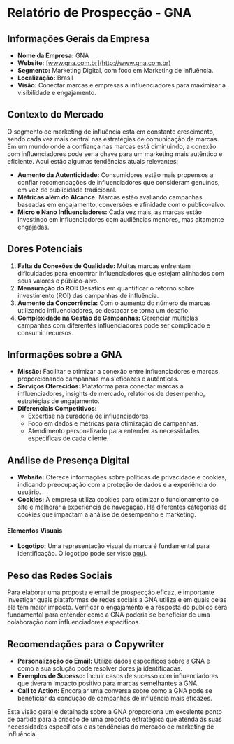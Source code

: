 # Relatório de Prospecção - GNA

## Informações Gerais da Empresa
- **Nome da Empresa:** GNA
- **Website:** [www.gna.com.br](http://www.gna.com.br)
- **Segmento:** Marketing Digital, com foco em Marketing de Influência.
- **Localização:** Brasil
- **Visão:** Conectar marcas e empresas a influenciadores para maximizar a visibilidade e engajamento.

## Contexto do Mercado
O segmento de marketing de influência está em constante crescimento, sendo cada vez mais central nas estratégias de comunicação de marcas. Em um mundo onde a confiança nas marcas está diminuindo, a conexão com influenciadores pode ser a chave para um marketing mais autêntico e eficiente. Aqui estão algumas tendências atuais relevantes:
- **Aumento da Autenticidade:** Consumidores estão mais propensos a confiar recomendações de influenciadores que consideram genuínos, em vez de publicidade tradicional.
- **Métricas além do Alcance:** Marcas estão avaliando campanhas baseadas em engajamento, conversões e afinidade com o público-alvo.
- **Micro e Nano Influenciadores:** Cada vez mais, as marcas estão investindo em influenciadores com audiências menores, mas altamente engajadas.

## Dores Potenciais
1. **Falta de Conexões de Qualidade:** Muitas marcas enfrentam dificuldades para encontrar influenciadores que estejam alinhados com seus valores e público-alvo.
2. **Mensuração do ROI:** Desafios em quantificar o retorno sobre investimento (ROI) das campanhas de influência.
3. **Aumento da Concorrência:** Com o aumento do número de marcas utilizando influenciadores, se destacar se torna um desafio.
4. **Complexidade na Gestão de Campanhas:** Gerenciar múltiplas campanhas com diferentes influenciadores pode ser complicado e consumir recursos.

## Informações sobre a GNA
- **Missão:** Facilitar e otimizar a conexão entre influenciadores e marcas, proporcionando campanhas mais eficazes e autênticas.
- **Serviços Oferecidos:** Plataforma para conectar marcas a influenciadores, insights de mercado, relatórios de desempenho, estratégias de engajamento.
- **Diferenciais Competitivos:**
  - Expertise na curadoria de influenciadores.
  - Foco em dados e métricas para otimização de campanhas.
  - Atendimento personalizado para entender as necessidades específicas de cada cliente.

## Análise de Presença Digital
- **Website:** Oferece informações sobre políticas de privacidade e cookies, indicando preocupação com a proteção de dados e a experiência do usuário.
- **Cookies:** A empresa utiliza cookies para otimizar o funcionamento do site e melhorar a experiência de navegação. Há diferentes categorias de cookies que impactam a análise de desempenho e marketing.

#### Elementos Visuais
- **Logotipo:** Uma representação visual da marca é fundamental para identificação. O logotipo pode ser visto [aqui](https://cdn.cookielaw.org/logos/59d4fd79-1daa-4a1e-9a81-c171f1db9bf4/2d0a1b34-8a21-4881-b7e4-1090ff2e5c7b/4e7a3cbd-08e8-4091-bfb8-e89eaf11ccee/AF_marca_GNA_rgb_d_pos.png).

## Peso das Redes Sociais
Para elaborar uma proposta e email de prospecção eficaz, é importante investigar quais plataformas de redes sociais a GNA utiliza e em quais delas ela tem maior impacto. Verificar o engajamento e a resposta do público será fundamental para entender como a GNA poderia se beneficiar de uma colaboração com influenciadores específicos.

## Recomendações para o Copywriter
- **Personalização do Email:** Utilize dados específicos sobre a GNA e como a sua solução pode resolver dores já identificadas.
- **Exemplos de Sucesso:** Incluir casos de sucesso com influenciadores que tiveram impacto positivo para marcas semelhantes à GNA.
- **Call to Action:** Encorajar uma conversa sobre como a GNA pode se beneficiar da condução de campanhas de influência mais eficazes.

Esta visão geral e detalhada sobre a GNA proporciona um excelente ponto de partida para a criação de uma proposta estratégica que atenda às suas necessidades específicas e as tendências do mercado de marketing de influência.